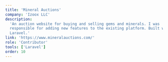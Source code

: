```yaml
---
title: 'Mineral Auctions'
company: 'Izoox LLC'
description:
  'An auction website for buying and selling gems and minerals. I was
  responsible for adding new features to the existing platform. Built with
  Laravel.'
link: 'https://www.mineralauctions.com/'
role: 'Contributor'
tools: ['Laravel']
order: 10
---
```

